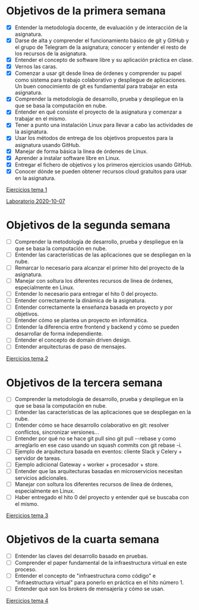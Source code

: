 # Objetivos de la primera semana
- [x] Entender la metodología docente, de evaluación y de interacción de la asignatura.
- [x] Darse de alta y comprender el funcionamiento básico de git y GitHub y el grupo de Telegram de la asignatura; conocer y entender el resto de los recursos de la asignatura.
- [x] Entender el concepto de software libre y su aplicación práctica en clase.
- [x] Vernos las caras.
- [x] Comenzar a usar git desde línea de órdenes y comprender su papel como sistema para trabajo colaborativo y despliegue de aplicaciones. Un buen conocimiento de git es fundamental para trabajar en esta asignatura.
- [x] Comprender la metodología de desarrollo, prueba y despliegue en la que se basa la computación en nube.
- [x] Entender en qué consiste el proyecto de la asignatura y comenzar a trabajar en el mismo.
- [x] Tener a punto una instalación Linux para llevar a cabo las actividades de la asignatura.
- [x] Usar los métodos de entrega de los objetivos propuestos para la asignatura usando GitHub.
- [x] Manejar de forma básica la línea de órdenes de Linux.
- [x] Aprender a instalar software libre en Linux.
- [x] Entregar el fichero de objetivos y los primeros ejercicios usando GitHub.
- [x] Conocer dónde se pueden obtener recursos cloud gratuitos para usar en la asignatura.

[Ejercicios tema 1](https://github.com/alvarodelaflor/CC-Ejercicios/blob/main/Tema%201:%20Arquitecturas%20software%20para%20la%20nube/tema1.md)

[Laboratorio 2020-10-07](https://github.com/alvarodelaflor/CC-Ejercicios/blob/main/Laboratorio/2020-10-07.md)

# Objetivos de la segunda semana
- [ ] Comprender la metodología de desarrollo, prueba y despliegue en la que se basa la computación en nube.
- [ ] Entender las características de las aplicaciones que se despliegan en la nube.
- [ ] Remarcar lo necesario para alcanzar el primer hito del proyecto de la asignatura.
- [ ] Manejar con soltura los diferentes recursos de línea de órdenes, especialmente en Linux.
- [ ] Entender lo necesario para entregar el hito 0 del proyecto.
- [ ] Entender correctamente la dinámica de la asignatura.
- [ ] Entender correctamente la enseñanza basada en proyecto y por objetivos. 
- [ ] Entender cómo se plantea un proyecto en informática. 
- [ ] Entender la diferencia entre frontend y backend y cómo se pueden desarrollar de forma independiente. 
- [ ] Entender el concepto de domain driven design.
- [ ] Entender arquitecturas de paso de mensajes.

[Ejercicios tema 2](https://github.com/alvarodelaflor/CC-Ejercicios/tree/main/Tema2)

# Objetivos de la tercera semana
 - [ ] Comprender la metodología de desarrollo, prueba y despliegue en la que se basa la computación en nube.
 - [ ] Entender las características de las aplicaciones que se despliegan en la nube.
 - [ ] Entender cómo se hace desarrollo colaborativo en git: resolver conflictos, sincronizar versiones...
 - [ ] Entender por qué no se hace git pull sino git pull --rebase y como arreglarlo en ese caso usando un squash commits con git rebase -i.
 - [ ] Ejemplo de arquitectura basada en eventos: cliente Slack y Celery + servidor de tareas.
 - [ ] Ejemplo adicional Gateway + worker + procesador + store.
 - [ ] Entender que las arquitecturas basadas en microservicios necesitan servicios adicionales.
 - [ ] Manejar con soltura los diferentes recursos de línea de órdenes, especialmente en Linux.
 - [ ] Haber entregado el hito 0 del proyecto y entender qué se buscaba con el mismo.

 [Ejercicios tema 3](https://github.com/alvarodelaflor/CC-Ejercicios/tree/main/Tema3)

 # Objetivos de la cuarta semana
- [ ] Entender las claves del desarrollo basado en pruebas.
- [ ] Comprender el paper fundamental de la infraestructura virtual en este proceso.
- [ ] Entender el concepto de "infraestructura como código" e "infraestructura virtual" para ponerlo en práctica en el hito número 1.
- [ ] Entender qué son los brokers de mensajería y cómo se usan.

 [Ejercicios tema 4](https://github.com/alvarodelaflor/CC-Ejercicios/tree/main/Tema4)
